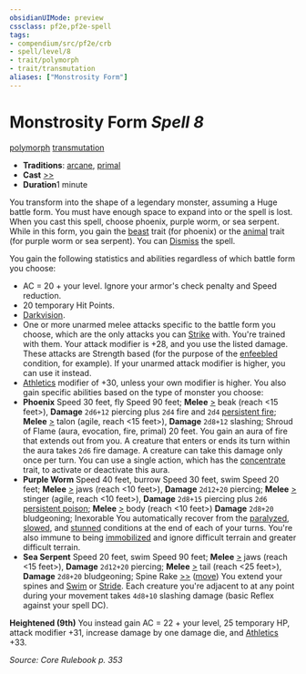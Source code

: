 ```yaml
---
obsidianUIMode: preview
cssclass: pf2e,pf2e-spell
tags:
- compendium/src/pf2e/crb
- spell/level/8
- trait/polymorph
- trait/transmutation
aliases: ["Monstrosity Form"]
---
```

# Monstrosity Form *Spell 8*   
[polymorph](../../rules/traits/polymorph.md)  [transmutation](../../rules/traits/transmutation.md)  

- **Traditions**: [arcane](../../rules/traits/arcane.md), [primal](../../rules/traits/primal.md)
- **Cast** [>>](../../rules/core-rulebook/chapter-9-playing-the-game.md#Actions "Two-Action") 
- **Duration**1 minute

You transform into the shape of a legendary monster, assuming a Huge battle form. You must have enough space to expand into or the spell is lost. When you cast this spell, choose phoenix, purple worm, or sea serpent. While in this form, you gain the [beast](../../rules/traits/beast.md) trait (for phoenix) or the [animal](../../rules/traits/animal.md) trait (for purple worm or sea serpent). You can [Dismiss](../../rules/actions/dismiss.md) the spell.

You gain the following statistics and abilities regardless of which battle form you choose:

- AC = 20 + your level. Ignore your armor's check penalty and Speed reduction.
- 20 temporary Hit Points.
- [Darkvision](../../rules/abilities/darkvision.md).
- One or more unarmed melee attacks specific to the battle form you choose, which are the only attacks you can [Strike](../../rules/actions/strike.md) with. You're trained with them. Your attack modifier is +28, and you use the listed damage. These attacks are Strength based (for the purpose of the [enfeebled](../../rules/conditions.md#Enfeebled) condition, for example). If your unarmed attack modifier is higher, you can use it instead.
- [Athletics](../skills.md#Athletics) modifier of +30, unless your own modifier is higher. You also gain specific abilities based on the type of monster you choose:
- **Phoenix** Speed 30 feet, fly Speed 90 feet; **Melee** [>](../../rules/core-rulebook/chapter-9-playing-the-game.md#Actions "Single Action") beak (reach <15 feet>), **Damage** `2d6+12` piercing plus `2d4` fire and `2d4` [persistent fire](../../rules/conditions.md#Persistent%20Damage); **Melee** [>](../../rules/core-rulebook/chapter-9-playing-the-game.md#Actions "Single Action") talon (agile, reach <15 feet>), **Damage** `2d8+12` slashing; Shroud of Flame (aura, evocation, fire, primal) 20 feet. You gain an aura of fire that extends out from you. A creature that enters or ends its turn within the aura takes `2d6` fire damage. A creature can take this damage only once per turn. You can use a single action, which has the [concentrate](../../rules/traits/concentrate.md) trait, to activate or deactivate this aura.
- **Purple Worm** Speed 40 feet, burrow Speed 30 feet, swim Speed 20 feet; **Melee** [>](../../rules/core-rulebook/chapter-9-playing-the-game.md#Actions "Single Action") jaws (reach <10 feet>), **Damage** `2d12+20` piercing; **Melee** [>](../../rules/core-rulebook/chapter-9-playing-the-game.md#Actions "Single Action") stinger (agile, reach <10 feet>), **Damage** `2d8+15` piercing plus `2d6` [persistent poison](../../rules/conditions.md#Persistent%20Damage); **Melee** [>](../../rules/core-rulebook/chapter-9-playing-the-game.md#Actions "Single Action") body (reach <10 feet>) **Damage** `2d8+20` bludgeoning; Inexorable You automatically recover from the [paralyzed](../../rules/conditions.md#Paralyzed), [slowed](../../rules/conditions.md#Slowed), and [stunned](../../rules/conditions.md#Stunned) conditions at the end of each of your turns. You're also immune to being [immobilized](../../rules/conditions.md#Immobilized) and ignore difficult terrain and greater difficult terrain.
- **Sea Serpent** Speed 20 feet, swim Speed 90 feet; **Melee** [>](../../rules/core-rulebook/chapter-9-playing-the-game.md#Actions "Single Action") jaws (reach <15 feet>), **Damage** `2d12+20` piercing; **Melee** [>](../../rules/core-rulebook/chapter-9-playing-the-game.md#Actions "Single Action") tail (reach <25 feet>), **Damage** `2d8+20` bludgeoning; Spine Rake [>>](../../rules/core-rulebook/chapter-9-playing-the-game.md#Actions "Two-Action") ([move](../../rules/traits/move.md)) You extend your spines and [Swim](../../rules/actions/swim.md) or [Stride](../../rules/actions/stride.md). Each creature you're adjacent to at any point during your movement takes `4d8+10` slashing damage (basic Reflex against your spell DC).

**Heightened (9th)** You instead gain AC = 22 + your level, 25 temporary HP, attack modifier +31, increase damage by one damage die, and [Athletics](../skills.md#Athletics) +33.

*Source: Core Rulebook p. 353*